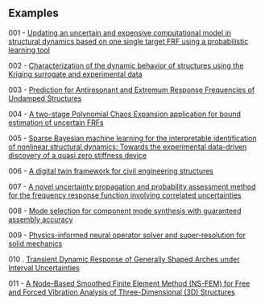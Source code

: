## Examples

001 - [Updating an uncertain and expensive computational model in structural dynamics based on one single target FRF using a probabilistic learning tool](https://doi.org/10.1007/s00466-023-02301-2)

002 - [Characterization of the dynamic behavior of structures using the Kriging surrogate and experimental data](https://doi.org/10.1007/s00707-023-03631-1)

003 - [Prediction for Antiresonant and Extremum Response Frequencies of Undamped Structures](https://doi.org/10.2514/1.J063011)

004 - [A two-stage Polynomial Chaos Expansion application for bound estimation of uncertain FRFs](http://dx.doi.org/10.1016/j.jsv.2023.117930)

005 -  [Sparse Bayesian machine learning for the interpretable identification of nonlinear structural dynamics: Towards the experimental data-driven discovery of a quasi zero stiffness device](https://doi.org/10.1016/j.ymssp.2023.110858)

006 - [A digital twin framework for civil engineering structures](https://doi.org/10.1016/j.cma.2023.116584)

007 - [A novel uncertainty propagation and probability assessment method for the frequency response function involving correlated uncertainties](https://doi.org/10.1007/s00419-024-02596-4)

008 - [Mode selection for component mode synthesis with guaranteed assembly accuracy](https://doi.org/10.1016/j.jsv.2024.118596)

009 - [Physics-informed neural operator solver and super-resolution for solid mechanics](http://dx.doi.org/10.1111/mice.13292)

010 . [Transient Dynamic Response of Generally Shaped Arches under Interval Uncertainties](https://doi.org/10.3390/app14135918)

011 - [A Node-Based Smoothed Finite Element Method (NS-FEM) for Free and Forced Vibration Analysis of Three-Dimensional (3D) Structures](https://doi.org/10.1142/S0219876223420100)
